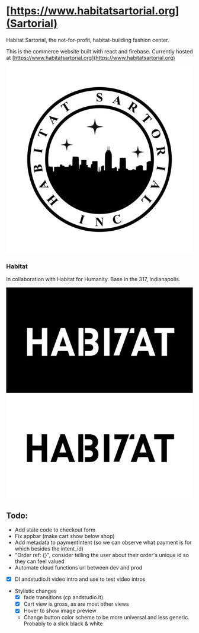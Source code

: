 # [https://www.habitatsartorial.org](Sartorial)

Habitat Sartorial, the not-for-profit, habitat-building fashion center.

This is the commerce website built with react and firebase. Currently hosted at [https://www.habitatsartorial.org](https://www.habitatsartorial.org)

![sartorial logo](public/images/HS_rotary.jpeg)

### Habitat

In collaboration with Habitat for Humanity. Base in the 317, Indianapolis.

![Sartorial](public/images/ha317at.001.jpeg)
![Sartorial](public/images/ha317at.002.jpeg)


## Todo:

- Add state code to checkout form
- Fix appbar (make cart show below shop)
- Add metadata to paymentIntent (so we can observe what payment is for which besides the intent_id)
- "Order ref: {}", consider telling the user about their order's unique id so they can feel valued
- Automate cloud functions url between dev and prod
- [x] Dl andstudio.lt video intro and use to test video intros
- Stylistic changes
  - [x] fade transitions (cp andstudio.lt)
  - [x] Cart view is gross, as are most other views
  - [x] Hover to show image preview
  - Change button color scheme to be more universal and less generic. Probably to a slick black & white

